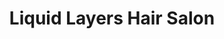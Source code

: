 ---
title: "Liquid Layers Hair Salon"
url: /fountain-hill/liquid-layers-hair-salon/
shop: Friseur
---